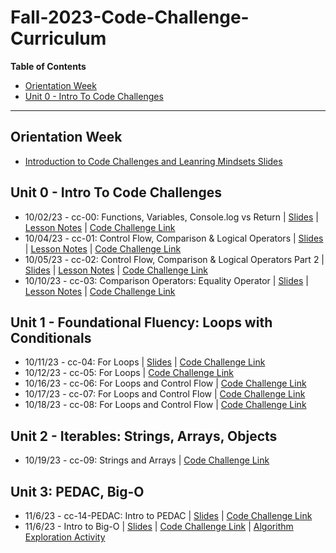 # Fall-2023-Code-Challenge-Curriculum

**Table of Contents**

- [Orientation Week](#orientation-week)
- [Unit 0 - Intro To Code Challenges](#unit-0---intro-to-code-challenges)

 ---

 ## Orientation Week
- [Introduction to Code Challenges and Leanring Mindsets Slides](https://docs.google.com/presentation/d/1oT53rdqilarTaa7XlzZ95wJcGQSv4aPUxZMwByTfe5A/edit?usp=sharing)



## Unit 0 - Intro To Code Challenges 
- 10/02/23 - cc-00: Functions, Variables, Console.log vs Return | [Slides](https://docs.google.com/presentation/d/1k71Aie6GQDiqczaCMh6xzJ_8PijtgT1REm9nhBBnYIM/edit?usp=sharing) | [Lesson Notes](./cc-unit-0/cc-00-console-return.md) | [Code Challenge Link](https://classroom.github.com/a/koI7e1hp)
- 10/04/23 - cc-01: Control Flow, Comparison & Logical Operators | [Slides](https://docs.google.com/presentation/d/10ze2Z3nwkmNrBNhZgYqgilKJCJNAzkkcgbZzEczsQBc/edit?usp=sharing) | [Lesson Notes](./cc-unit-0/10-04-cc-01-control-flow.md) | [Code Challenge Link](https://classroom.github.com/a/IUvTfLaT)
- 10/05/23 - cc-02: Control Flow, Comparison & Logical Operators Part 2 | [Slides](https://docs.google.com/presentation/d/10ze2Z3nwkmNrBNhZgYqgilKJCJNAzkkcgbZzEczsQBc/edit?usp=sharing) | [Lesson Notes](./cc-unit-0/10-04-cc-01-control-flow.md) | [Code Challenge Link](https://classroom.github.com/a/oyW8RDL8)
- 10/10/23 - cc-03: Comparison Operators: Equality Operator | [Slides](https://docs.google.com/presentation/d/1zhex1wgqlO6OtKHJ7JhYkGpfbV_7VBZAYm3Nqvm_aYU/edit?usp=sharing) | [Lesson Notes](./cc-unit-0/10-04-cc-01-control-flow.md) | [Code Challenge Link](https://classroom.github.com/a/Pvrfe-D5)

## Unit 1 - Foundational Fluency: Loops with Conditionals 
- 10/11/23 - cc-04: For Loops | [Slides](https://docs.google.com/presentation/d/19Z7vKWse74V49vjL57pUGcTRdV3-NU8L9hTXKxNtG9I/edit?usp=sharing) | [Code Challenge Link](https://classroom.github.com/a/xdi82uqo)
- 10/12/23 - cc-05: For Loops | [Code Challenge Link](https://classroom.github.com/a/t8Gj9s_b)
- 10/16/23 - cc-06: For Loops and Control Flow | [Code Challenge Link](https://classroom.github.com/a/XyQkWfr3)
-  10/17/23 - cc-07: For Loops and Control Flow | [Code Challenge Link](https://classroom.github.com/a/BkTzkurq)
-  10/18/23 - cc-08: For Loops and Control Flow | [Code Challenge Link](https://classroom.github.com/a/EB9ohVKG)

## Unit 2 - Iterables: Strings, Arrays, Objects
-  10/19/23 - cc-09: Strings and Arrays | [Code Challenge Link](https://classroom.github.com/a/CXIKv5O9)

## Unit 3: PEDAC, Big-O
- 11/6/23 - cc-14-PEDAC: Intro to PEDAC | [Slides](https://docs.google.com/presentation/d/1A2W91EE5OVKmrQUBtXhYI-ltwBp-43KsyNxkDC7oBrk/edit?usp=share_link) | [Code Challenge Link](https://classroom.github.com/a/zi7CeFJy)
- 11/6/23 - Intro to Big-O | [Slides](https://docs.google.com/presentation/d/1A2W91EE5OVKmrQUBtXhYI-ltwBp-43KsyNxkDC7oBrk/edit?usp=share_link) | [Code Challenge Link](https://classroom.github.com/a/zi7CeFJy) | [Algorithm Exploration Activity](https://classroom.github.com/a/CXIKv5O9)
